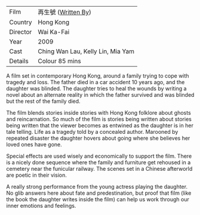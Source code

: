 | | |
|-|-|
Film|&#20877;&#29983;&#34399; ([Written By](https://www.imdb.com/title/tt1451620/))
Country|Hong Kong
Director|Wai Ka-Fai
Year|2009
Cast|Ching Wan Lau, Kelly Lin, Mia Yam
Details|Colour 85 mins

A film set in contemporary Hong Kong, around a family trying to cope with tragedy and loss. The father died in a car accident 10 years ago, and the daughter was blinded. The daughter tries to heal the wounds by writing a novel about an alternate reality in which the father survived and was blinded but the rest of the family died.

The film blends stories inside stories with Hong Kong folklore about ghosts and reincarnation. So much of the film is stories being written about stories being written that the viewer becomes as entwined as the daughter is in her tale telling. Life as a tragedy told by a concealed author. Marooned by repeated disaster the daughter hovers about going where she believes her loved ones have gone.

Special effects are used wisely and economically to support the film. There is a nicely done sequence where the family and furniture get rehoused in a cemetery near the funicular railway. The scenes set in a Chinese afterworld are poetic in their vision.

A really strong performance from the young actress playing the daughter. No glib answers here about fate and predestination, but proof that film (like the book the daughter writes inside the film) can help us work through our inner emotions and feelings.